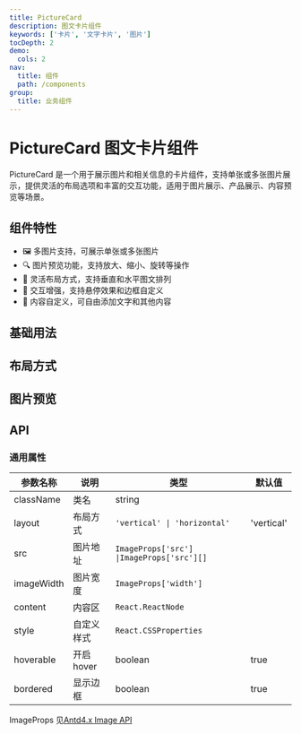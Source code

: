 ```yaml
---
title: PictureCard
description: 图文卡片组件
keywords: ['卡片', '文字卡片', '图片']
tocDepth: 2
demo:
  cols: 2
nav:
  title: 组件
  path: /components
group:
  title: 业务组件
---
```


# PictureCard 图文卡片组件

PictureCard 是一个用于展示图片和相关信息的卡片组件，支持单张或多张图片展示，提供灵活的布局选项和丰富的交互功能，适用于图片展示、产品展示、内容预览等场景。

## 组件特性

- 🖼️ 多图片支持，可展示单张或多张图片
- 🔍 图片预览功能，支持放大、缩小、旋转等操作
- 🎨 灵活布局方式，支持垂直和水平图文排列
- 🎯 交互增强，支持悬停效果和边框自定义
- 🧩 内容自定义，可自由添加文字和其他内容

## 基础用法

<code src="./demos/demo1.tsx" title="一般效果"></code>
<code src="./demos/demo2.tsx" title="无边框,无hover效果"></code>

## 布局方式

<code src="./demos/demo3.tsx"></code>

## 图片预览

<code src="./demos/demo4.tsx" title="单张图片" description="支持预览时旋转、放大、缩小等"></code>
<code src="./demos/demo5.tsx" title="多张图片" description="多张图片时,默认显示第一张图片;预览时支持切换"></code>

## API

### 通用属性

| 参数名称   | 说明       | 类型                                      | 默认值     |
| ---------- | ---------- | ----------------------------------------- | ---------- |
| className  | 类名       | string                                    |            |
| layout     | 布局方式   | `'vertical' \| 'horizontal'`              | 'vertical' |
| src        | 图片地址   | `ImageProps['src'] \|ImageProps['src'][]` |            |
| imageWidth | 图片宽度   | `ImageProps['width']`                     |            |
| content    | 内容区     | `React.ReactNode`                         |            |
| style      | 自定义样式 | `React.CSSProperties`                     |            |
| hoverable  | 开启 hover | boolean                                   | true       |
| bordered   | 显示边框   | boolean                                   | true       |

ImageProps 见[Antd4.x Image API](https://4x-ant-design.antgroup.com/components/image-cn/#API)
